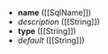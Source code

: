 - **name** ([[SqlName]])
- *description* ([[String]])
- **type** ([[String]])
- *default* ([[String]])
